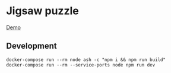 # Jigsaw puzzle

[Demo](https://golovanovya.github.io/puzzle/)

## Development

    docker-compose run --rm node ash -c "npm i && npm run build"
    docker-compose run --rm --service-ports node npm run dev
